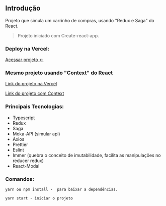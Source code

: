 ## Introdução

Projeto que simula um carrinho de compras, usando "Redux e Saga" do React. 


> Projeto iniciado com Create-react-app.

### Deploy na Vercel: 

[Acessar projeto <-](https://vianuvem-teste.vercel.app/)

### Mesmo projeto usando "Context" do React

[Link do projeto na Vercel](https://cart-with-context-api.vercel.app/)

[Link do projeto com Context](https://github.com/GabrielBritoAlmeida/cart-with-context_api)


### Principais Tecnologias:

- Typescript
- Redux
- Saga
- Moka-API (simular api)
- Axios
- Prettier
- Eslint
- Immer (quebra o conceito de imutabilidade, facilita as manipulações no reducer redux)
- React-Modal

### Comandos:

```tsx
yarn ou npm install -  para baixar a dependências. 
```

```tsx
yarn start - iniciar o projeto
```
